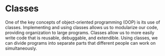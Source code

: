# Classes

One of the key concepts of object-oriented programming (OOP) is its use of classes. Implementing and using classes allows us to modularize our code, providing organization to large programs. Classes allow us to more easily write code that is reusable, debuggable, and extendible. Using classes, we can divide programs into separate parts that different people can work on simultaneously.

